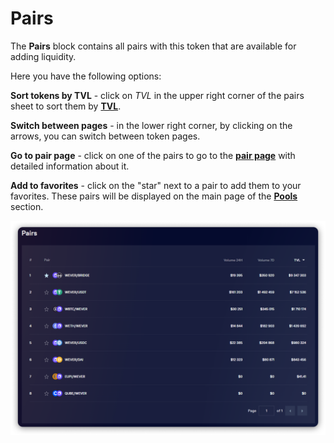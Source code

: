 # Pairs

The **Pairs** block contains all pairs with this token that are available for adding liquidity.

Here you have the following options:

**Sort tokens by TVL** - click on _TVL_ in the upper right corner of the pairs sheet to sort them by [**TVL**](tvl.md).

**Switch between pages** - in the lower right corner, by clicking on the arrows, you can switch between token pages.&#x20;

**Go to pair page** - click on one of the pairs to go to the [**pair page**](../../../pairs/) with detailed information about it.&#x20;

**Add to favorites** - click on the "star" next to a pair to add them to your favorites. These pairs will be displayed on the main page of the [**Pools** ](../../../pools/)section.

![](<../../../../.gitbook/assets/image (151).png>)


